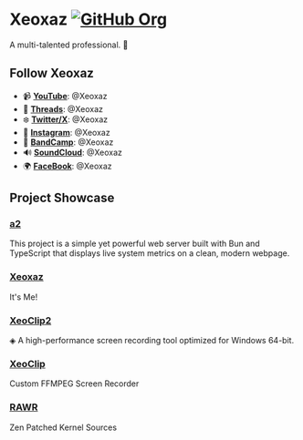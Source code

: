 # Xeoxaz [![GitHub Org](https://img.shields.io/badge/org-Frostal.us-blueviolet?logo=github&logoColor=white&style=flat-square)](https://github.com/Frostal-us/)
A multi-talented professional. 🥇

## Follow Xeoxaz
- 📹 [**YouTube**](https://www.youtube.com/@xeoxaz): @Xeoxaz
- 🧵 [**Threads**](https://www.threads.com/@xeoxaz): @Xeoxaz
- ❄️ [**Twitter/X**](https://x.com/xeoxaz): @Xeoxaz
- 📸 [**Instagram**](https://www.instagram.com/xeoxaz): @Xeoxaz
- 🎼 [**BandCamp**](https://xeoxaz.bandcamp.com/): @Xeoxaz
- 🔊 [**SoundCloud**](https://soundcloud.com/xeoxaz): @Xeoxaz
- 🌍 [**FaceBook**](https://www.facebook.com/profile.php?id=61566813004590): @Xeoxaz

## Project Showcase

### [a2](https://github.com/xeoxaz/a2)
This project is a simple yet powerful web server built with Bun and TypeScript that displays live system metrics on a clean, modern webpage.

### [Xeoxaz](https://github.com/xeoxaz/Xeoxaz)
It's Me!

### [XeoClip2](https://github.com/xeoxaz/XeoClip2)
◈ A high-performance screen recording tool optimized for Windows 64-bit.

### [XeoClip](https://github.com/xeoxaz/XeoClip)
Custom FFMPEG Screen Recorder

### [RAWR](https://github.com/xeoxaz/RAWR)
Zen Patched Kernel Sources
